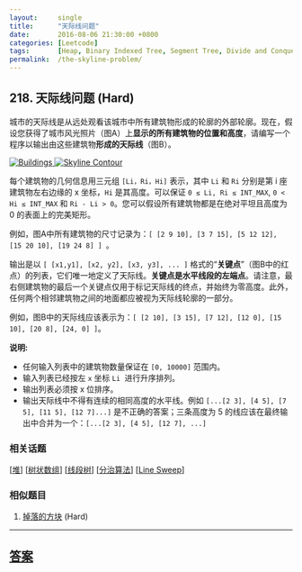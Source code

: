 ```yaml
---
layout:     single
title:      "天际线问题"
date:       2016-08-06 21:30:00 +0800
categories: [Leetcode]
tags:       [Heap, Binary Indexed Tree, Segment Tree, Divide and Conquer, Line Sweep]
permalink:  /the-skyline-problem/
---
```


## 218. 天际线问题 (Hard)

<p>城市的天际线是从远处观看该城市中所有建筑物形成的轮廓的外部轮廓。现在，假设您获得了城市风光照片（图A）上<strong>显示的所有建筑物的位置和高度</strong>，请编写一个程序以输出由这些建筑物<strong>形成的天际线</strong>（图B）。</p>

<p><a href="/static/images/problemset/skyline1.jpg" target="_blank"><img alt="Buildings" src="https://assets.leetcode-cn.com/aliyun-lc-upload/uploads/2018/10/22/skyline1.png" style=""> </a> <a href="/static/images/problemset/skyline2.jpg" target="_blank"> <img alt="Skyline Contour" src="https://assets.leetcode-cn.com/aliyun-lc-upload/uploads/2018/10/22/skyline2.png" style=""> </a></p>

<p>每个建筑物的几何信息用三元组&nbsp;<code>[Li，Ri，Hi]</code> 表示，其中 <code>Li</code> 和 <code>Ri</code> 分别是第 i 座建筑物左右边缘的 x 坐标，<code>Hi</code> 是其高度。可以保证&nbsp;<code>0 &le; Li, Ri &le; INT_MAX</code>,&nbsp;<code>0 &lt; Hi &le; INT_MAX</code> 和 <code>Ri - Li &gt; 0</code>。您可以假设所有建筑物都是在绝对平坦且高度为 0 的表面上的完美矩形。</p>

<p>例如，图A中所有建筑物的尺寸记录为：<code>[ [2 9 10], [3 7 15], [5 12 12], [15 20 10], [19 24 8] ] </code>。</p>

<p>输出是以&nbsp;<code>[ [x1,y1], [x2, y2], [x3, y3], ... ]</code> 格式的&ldquo;<strong>关键点</strong>&rdquo;（图B中的红点）的列表，它们唯一地定义了天际线。<strong>关键点是水平线段的左端点</strong>。请注意，最右侧建筑物的最后一个关键点仅用于标记天际线的终点，并始终为零高度。此外，任何两个相邻建筑物之间的地面都应被视为天际线轮廓的一部分。</p>

<p>例如，图B中的天际线应该表示为：<code>[ [2 10], [3 15], [7 12], [12 0], [15 10], [20 8], [24, 0] ]</code>。</p>

<p><strong>说明:</strong></p>

<ul>
	<li>任何输入列表中的建筑物数量保证在 <code>[0, 10000]</code>&nbsp;范围内。</li>
	<li>输入列表已经按左&nbsp;<code>x</code> 坐标&nbsp;<code>Li</code>&nbsp; 进行升序排列。</li>
	<li>输出列表必须按 x 位排序。</li>
	<li>输出天际线中不得有连续的相同高度的水平线。例如 <code>[...[2 3], [4 5], [7 5], [11 5], [12 7]...]</code> 是不正确的答案；三条高度为 5 的线应该在最终输出中合并为一个：<code>[...[2 3], [4 5], [12 7], ...]</code></li>
</ul>

### 相关话题
  [[堆](https://github.com/openset/leetcode/tree/master/tag/heap/README.md)]
  [[树状数组](https://github.com/openset/leetcode/tree/master/tag/binary-indexed-tree/README.md)]
  [[线段树](https://github.com/openset/leetcode/tree/master/tag/segment-tree/README.md)]
  [[分治算法](https://github.com/openset/leetcode/tree/master/tag/divide-and-conquer/README.md)]
  [[Line Sweep](https://github.com/openset/leetcode/tree/master/tag/line-sweep/README.md)]

### 相似题目
  1. [掉落的方块](/falling-squares) (Hard)

---

## [答案](https://github.com/openset/leetcode/tree/master/problems/the-skyline-problem)
